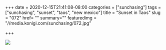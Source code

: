 +++
date = 2020-12-15T21:41:08-08:00
categories = ["sunchasing"]
tags = ["sunchasing", "sunset", "taos", "new mexico"]
title = "Sunset in Taos"
slug = "072"
href= ""
summary=""
featuredimg = "//media.konigi.com/sunchasing/072.jpg"

+++

<img src="//media.konigi.com/sunchasing/072.jpg" />